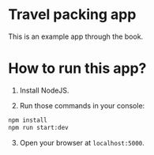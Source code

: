 # Travel packing app

This is an example app through the book.

# How to run this app?

1. Install NodeJS.

2. Run those commands in your console:

```bash
npm install
npm run start:dev
```

3. Open your browser at `localhost:5000`.
